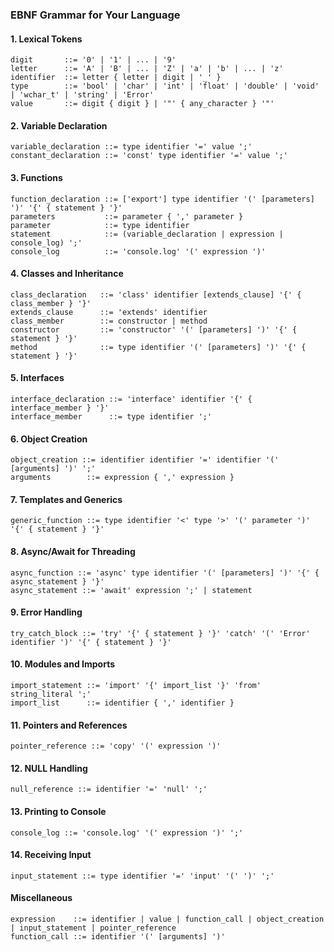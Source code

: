 ### EBNF Grammar for Your Language

#### 1. Lexical Tokens

```
digit       ::= '0' | '1' | ... | '9'
letter      ::= 'A' | 'B' | ... | 'Z' | 'a' | 'b' | ... | 'z'
identifier  ::= letter { letter | digit | '_' }
type        ::= 'bool' | 'char' | 'int' | 'float' | 'double' | 'void' | 'wchar_t' | 'string' | 'Error'
value       ::= digit { digit } | '"' { any_character } '"'
```

#### 2. Variable Declaration

```
variable_declaration ::= type identifier '=' value ';'
constant_declaration ::= 'const' type identifier '=' value ';'
```

#### 3. Functions

```
function_declaration ::= ['export'] type identifier '(' [parameters] ')' '{' { statement } '}'
parameters           ::= parameter { ',' parameter }
parameter            ::= type identifier
statement            ::= (variable_declaration | expression | console_log) ';'
console_log          ::= 'console.log' '(' expression ')'
```

#### 4. Classes and Inheritance

```
class_declaration   ::= 'class' identifier [extends_clause] '{' { class_member } '}'
extends_clause      ::= 'extends' identifier
class_member        ::= constructor | method
constructor         ::= 'constructor' '(' [parameters] ')' '{' { statement } '}'
method              ::= type identifier '(' [parameters] ')' '{' { statement } '}'
```

#### 5. Interfaces

```
interface_declaration ::= 'interface' identifier '{' { interface_member } '}'
interface_member      ::= type identifier ';'
```

#### 6. Object Creation

```
object_creation ::= identifier identifier '=' identifier '(' [arguments] ')' ';'
arguments        ::= expression { ',' expression }
```

#### 7. Templates and Generics

```
generic_function ::= type identifier '<' type '>' '(' parameter ')' '{' { statement } '}'
```

#### 8. Async/Await for Threading

```
async_function ::= 'async' type identifier '(' [parameters] ')' '{' { async_statement } '}'
async_statement ::= 'await' expression ';' | statement
```

#### 9. Error Handling

```
try_catch_block ::= 'try' '{' { statement } '}' 'catch' '(' 'Error' identifier ')' '{' { statement } '}'
```

#### 10. Modules and Imports

```
import_statement ::= 'import' '{' import_list '}' 'from' string_literal ';'
import_list      ::= identifier { ',' identifier }
```

#### 11. Pointers and References

```
pointer_reference ::= 'copy' '(' expression ')'
```

#### 12. NULL Handling

```
null_reference ::= identifier '=' 'null' ';'
```

#### 13. Printing to Console

```
console_log ::= 'console.log' '(' expression ')' ';'
```

#### 14. Receiving Input

```
input_statement ::= type identifier '=' 'input' '(' ')' ';'
```

#### Miscellaneous

```
expression    ::= identifier | value | function_call | object_creation | input_statement | pointer_reference
function_call ::= identifier '(' [arguments] ')'
```
